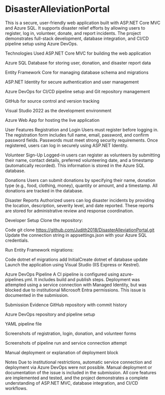# DisasterAlleviationPortal
This is a secure, user-friendly web application built with ASP.NET Core MVC and Azure SQL. It supports disaster relief efforts by allowing users to register, log in, volunteer, donate, and report incidents. The project demonstrates full-stack development, database integration, and CI/CD pipeline setup using Azure DevOps.

Technologies Used
ASP.NET Core MVC for building the web application

Azure SQL Database for storing user, donation, and disaster report data

Entity Framework Core for managing database schema and migrations

ASP.NET Identity for secure authentication and user management

Azure DevOps for CI/CD pipeline setup and Git repository management

GitHub for source control and version tracking

Visual Studio 2022 as the development environment

Azure Web App for hosting the live application

User Features
Registration and Login
Users must register before logging in. The registration form includes full name, email, password, and confirm password fields. Passwords must meet strong security requirements. Once registered, users can log in securely using ASP.NET Identity.

Volunteer Sign-Up
Logged-in users can register as volunteers by submitting their name, contact details, preferred volunteering date, and a timestamp (automatically recorded). This information is stored in the Azure SQL database.

Donations
Users can submit donations by specifying their name, donation type (e.g., food, clothing, money), quantity or amount, and a timestamp. All donations are tracked in the database.

Disaster Reports
Authorized users can log disaster incidents by providing the location, description, severity level, and date reported. These reports are stored for administrative review and response coordination.

Developer Setup
Clone the repository:

Code
git clone https://github.com/Judith2018/DisasterAlleviationPortal.git
Update the connection string in appsettings.json with your Azure SQL credentials.

Run Entity Framework migrations:

Code
dotnet ef migrations add InitialCreate
dotnet ef database update
Launch the application using Visual Studio (IIS Express or Kestrel).

Azure DevOps Pipeline
A CI pipeline is configured using azure-pipelines.yml. It includes build and publish steps. Deployment was attempted using a service connection with Managed Identity, but was blocked due to institutional Microsoft Entra permissions. This issue is documented in the submission.

Submission Evidence
GitHub repository with commit history

Azure DevOps repository and pipeline setup

YAML pipeline file

Screenshots of registration, login, donation, and volunteer forms

Screenshots of pipeline run and service connection attempt

Manual deployment or explanation of deployment block

Notes
Due to institutional restrictions, automatic service connection and deployment via Azure DevOps were not possible. Manual deployment or documentation of the issue is included in the submission. All core features are implemented and tested, and the project demonstrates a complete understanding of ASP.NET MVC, database integration, and CI/CD workflows.
